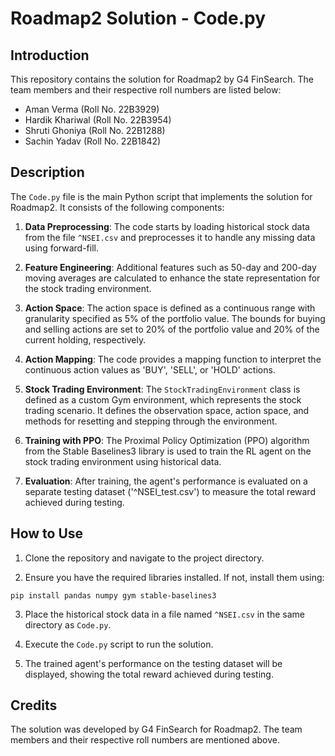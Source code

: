 # Roadmap2 Solution - Code.py

## Introduction

This repository contains the solution for Roadmap2 by G4 FinSearch. The team members and their respective roll numbers are listed below:

- Aman Verma (Roll No. 22B3929)
- Hardik Khariwal (Roll No. 22B3954)
- Shruti Ghoniya (Roll No. 22B1288)
- Sachin Yadav (Roll No. 22B1842)

## Description

The `Code.py` file is the main Python script that implements the solution for Roadmap2. It consists of the following components:

1. **Data Preprocessing**: The code starts by loading historical stock data from the file `^NSEI.csv` and preprocesses it to handle any missing data using forward-fill.

2. **Feature Engineering**: Additional features such as 50-day and 200-day moving averages are calculated to enhance the state representation for the stock trading environment.

3. **Action Space**: The action space is defined as a continuous range with granularity specified as 5% of the portfolio value. The bounds for buying and selling actions are set to 20% of the portfolio value and 20% of the current holding, respectively.

4. **Action Mapping**: The code provides a mapping function to interpret the continuous action values as 'BUY', 'SELL', or 'HOLD' actions.

5. **Stock Trading Environment**: The `StockTradingEnvironment` class is defined as a custom Gym environment, which represents the stock trading scenario. It defines the observation space, action space, and methods for resetting and stepping through the environment.

6. **Training with PPO**: The Proximal Policy Optimization (PPO) algorithm from the Stable Baselines3 library is used to train the RL agent on the stock trading environment using historical data.

7. **Evaluation**: After training, the agent's performance is evaluated on a separate testing dataset ('^NSEI_test.csv') to measure the total reward achieved during testing.

## How to Use

1. Clone the repository and navigate to the project directory.

2. Ensure you have the required libraries installed. If not, install them using:

```
pip install pandas numpy gym stable-baselines3
```

3. Place the historical stock data in a file named `^NSEI.csv` in the same directory as `Code.py`.

4. Execute the `Code.py` script to run the solution.

5. The trained agent's performance on the testing dataset will be displayed, showing the total reward achieved during testing.

## Credits

The solution was developed by G4 FinSearch for Roadmap2. The team members and their respective roll numbers are mentioned above.

 
